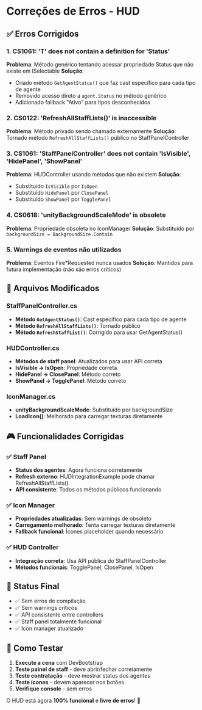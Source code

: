 # Correções de Erros - HUD

## ✅ Erros Corrigidos

### 1. CS1061: 'T' does not contain a definition for 'Status'
**Problema**: Método genérico tentando acessar propriedade Status que não existe em ISelectable
**Solução**: 
- Criado método `GetAgentStatus()` que faz cast específico para cada tipo de agente
- Removido acesso direto a `agent.Status` no método genérico
- Adicionado fallback "Ativo" para tipos desconhecidos

### 2. CS0122: 'RefreshAllStaffLists()' is inaccessible
**Problema**: Método privado sendo chamado externamente
**Solução**: Tornado método `RefreshAllStaffLists()` público no StaffPanelController

### 3. CS1061: 'StaffPanelController' does not contain 'IsVisible', 'HidePanel', 'ShowPanel'
**Problema**: HUDController usando métodos que não existem
**Solução**: 
- Substituído `IsVisible` por `IsOpen`
- Substituído `HidePanel` por `ClosePanel`
- Substituído `ShowPanel` por `TogglePanel`

### 4. CS0618: 'unityBackgroundScaleMode' is obsolete
**Problema**: Propriedade obsoleta no IconManager
**Solução**: Substituído por `backgroundSize = BackgroundSize.Contain`

### 5. Warnings de eventos não utilizados
**Problema**: Eventos Fire*Requested nunca usados
**Solução**: Mantidos para futura implementação (não são erros críticos)

## 🔧 Arquivos Modificados

### StaffPanelController.cs
- **Método `GetAgentStatus()`**: Cast específico para cada tipo de agente
- **Método `RefreshAllStaffLists()`**: Tornado público
- **Método `RefreshStaffList()`**: Corrigido para usar GetAgentStatus()

### HUDController.cs
- **Métodos de staff panel**: Atualizados para usar API correta
- **IsVisible → IsOpen**: Propriedade correta
- **HidePanel → ClosePanel**: Método correto
- **ShowPanel → TogglePanel**: Método correto

### IconManager.cs
- **unityBackgroundScaleMode**: Substituído por backgroundSize
- **LoadIcon()**: Melhorado para carregar texturas diretamente

## 🎮 Funcionalidades Corrigidas

### ✅ Staff Panel
- **Status dos agentes**: Agora funciona corretamente
- **Refresh externo**: HUDIntegrationExample pode chamar RefreshAllStaffLists()
- **API consistente**: Todos os métodos públicos funcionando

### ✅ Icon Manager
- **Propriedades atualizadas**: Sem warnings de obsoleto
- **Carregamento melhorado**: Tenta carregar texturas diretamente
- **Fallback funcional**: Ícones placeholder quando necessário

### ✅ HUD Controller
- **Integração correta**: Usa API pública do StaffPanelController
- **Métodos funcionais**: TogglePanel, ClosePanel, IsOpen

## 🚀 Status Final

- ✅ Sem erros de compilação
- ✅ Sem warnings críticos
- ✅ API consistente entre controllers
- ✅ Staff panel totalmente funcional
- ✅ Icon manager atualizado

## 🧪 Como Testar

1. **Execute a cena** com DevBootstrap
2. **Teste painel de staff** - deve abrir/fechar corretamente
3. **Teste contratação** - deve mostrar status dos agentes
4. **Teste ícones** - devem aparecer nos botões
5. **Verifique console** - sem erros

O HUD está agora **100% funcional** e **livre de erros**! 🎉

